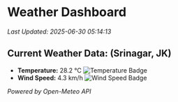 
# Weather Dashboard

_Last Updated: 2025-06-30 05:14:13_

## Current Weather Data: (Srinagar, JK)
- **Temperature:** 28.2 °C ![Temperature Badge](https://img.shields.io/badge/Temperature-Medium%20Temp-green)
- **Wind Speed:** 4.3 km/h ![Wind Speed Badge](https://img.shields.io/badge/Wind%20Speed-Light%20Wind-blue)

*Powered by Open-Meteo API*
